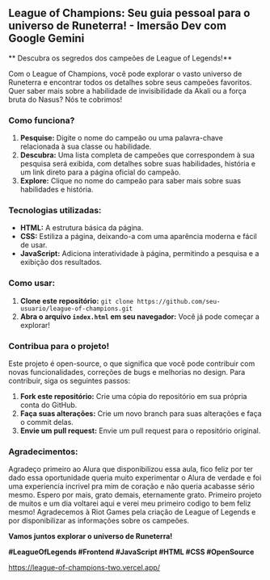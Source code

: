 ## League of Champions: Seu guia pessoal para o universo de Runeterra! - Imersão Dev com Google Gemini

** Descubra os segredos dos campeões de League of Legends!**

Com o League of Champions, você pode explorar o vasto universo de Runeterra e encontrar todos os detalhes sobre seus campeões favoritos. Quer saber mais sobre a habilidade de invisibilidade da Akali ou a força bruta do Nasus? Nós te cobrimos!

### **Como funciona?**

1. **Pesquise:** Digite o nome do campeão ou uma palavra-chave relacionada à sua classe ou habilidade.
2. **Descubra:** Uma lista completa de campeões que correspondem à sua pesquisa será exibida, com detalhes sobre suas habilidades, história e um link direto para a página oficial do campeão.
3. **Explore:** Clique no nome do campeão para saber mais sobre suas habilidades e história.

### **Tecnologias utilizadas:**

* **HTML:** A estrutura básica da página.
* **CSS:** Estiliza a página, deixando-a com uma aparência moderna e fácil de usar.
* **JavaScript:** Adiciona interatividade à página, permitindo a pesquisa e a exibição dos resultados.

### **Como usar:**

1. **Clone este repositório:** `git clone https://github.com/seu-usuario/league-of-champions.git`
2. **Abra o arquivo `index.html` em seu navegador:** Você já pode começar a explorar!

### **Contribua para o projeto!**

Este projeto é open-source, o que significa que você pode contribuir com novas funcionalidades, correções de bugs e melhorias no design. Para contribuir, siga os seguintes passos:

1. **Fork este repositório:** Crie uma cópia do repositório em sua própria conta do GitHub.
2. **Faça suas alterações:** Crie um novo branch para suas alterações e faça o commit delas.
3. **Envie um pull request:** Envie um pull request para o repositório original.

### **Agradecimentos:**

Agradeço primeiro ao Alura que disponibilizou essa aula, fico feliz por ter dado essa oportunidade queria muito experimentar o Alura de verdade e foi uma experiencia incrivel pra mim de coração e não queria acabasse sério mesmo. Espero por mais, grato demais, eternamente grato. Primeiro projeto de muitos e um dia voltarei aqui e verei meu primeiro codigo to bem feliz mesmo!
Agradecemos à Riot Games pela criação de League of Legends e por disponibilizar as informações sobre os campeões.

**Vamos juntos explorar o universo de Runeterra!**

**#LeagueOfLegends #Frontend #JavaScript #HTML #CSS #OpenSource**

https://league-of-champions-two.vercel.app/
